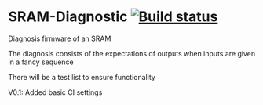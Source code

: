 # SRAM-Diagnostic [![Build status](https://travis-ci.com/trasterlabs/SRAM-Diagnostic.svg?branch=main)](https://travis-ci.com/github/trasterlabs/SRAM-Diagnostic)
Diagnosis firmware of an SRAM

The diagnosis consists of the expectations of outputs when inputs are given in a fancy sequence

There will be a test list to ensure functionality

V0.1: Added basic CI settings
